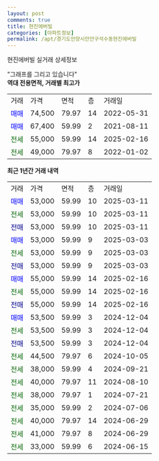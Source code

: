 ```yaml
---
layout: post
comments: true
title: 현진에버빌
categories: [아파트정보]
permalink: /apt/경기도안양시만안구석수동현진에버빌
---
```


현진에버빌 실거래 상세정보

<script type="text/javascript">
  google.charts.load('current', {'packages':['line', 'corechart']});
  google.charts.setOnLoadCallback(drawChart);

  function drawChart() {
    var data = new google.visualization.DataTable();
    data.addColumn('date', '거래일');
    data.addColumn('number', "매매");
    data.addColumn('number', "전세");
    data.addColumn('number', "전매");

    data.addRows([[new Date(Date.parse("2025-03-11")), 53000, null, null], [new Date(Date.parse("2025-03-11")), null, 53000, null], [new Date(Date.parse("2025-03-11")), null, null, 53000], [new Date(Date.parse("2025-03-03")), 53000, null, null], [new Date(Date.parse("2025-03-03")), null, 53000, null], [new Date(Date.parse("2025-03-03")), null, null, 53000], [new Date(Date.parse("2025-02-16")), 55000, null, null], [new Date(Date.parse("2025-02-16")), null, 55000, null], [new Date(Date.parse("2025-02-16")), null, null, 55000], [new Date(Date.parse("2024-12-04")), 53500, null, null], [new Date(Date.parse("2024-12-04")), null, 53500, null], [new Date(Date.parse("2024-12-04")), null, null, 53500], [new Date(Date.parse("2024-10-05")), null, 44500, null], [new Date(Date.parse("2024-09-21")), null, 38000, null], [new Date(Date.parse("2024-08-10")), null, 40000, null], [new Date(Date.parse("2024-07-21")), null, 38000, null], [new Date(Date.parse("2024-07-06")), null, 35000, null], [new Date(Date.parse("2024-06-29")), null, 40000, null], [new Date(Date.parse("2024-06-29")), null, 41000, null], [new Date(Date.parse("2024-06-15")), null, 33000, null]]);

    var options = {
      hAxis: {
        format: 'yyyy/MM/dd'
      },    
      lineWidth: 0,
      pointsVisible: true,    
      title: '최근 1년간 유형별 실거래가 분포',
      legend: { position: 'bottom' }
    };

    var formatter = new google.visualization.NumberFormat({pattern:'###,###'} );
    formatter.format(data, 1);
    formatter.format(data, 2);
    
    setTimeout(function() {
        var chart = new google.visualization.LineChart(document.getElementById('columnchart_material'));
        chart.draw(data, (options));
        document.getElementById('loading').style.display = 'none';
    }, 200);
  }
</script>


<div id="loading" style="z-index:20; display: block; margin-left: 0px">"그래프를 그리고 있습니다"</div>
<div id="columnchart_material" style="width: 95%; margin-left: 0px; display: block"></div>
<!-- contents start -->
<b>역대 전용면적, 거래별 최고가</b>
<table class="sortable">
    <tr>
      <td>거래</td>
      <td>가격</td>
      <td>면적</td>
      <td>층</td>
      <td>거래일</td>
    </tr>
        <tr>
          <td><a style="color: blue">매매</a></td>
          <td>74,500</td>
          <td>79.97</td>
          <td>14</td>
          <td>2022-05-31</td>
        </tr>            <tr>
          <td><a style="color: blue">매매</a></td>
          <td>67,400</td>
          <td>59.99</td>
          <td>2</td>
          <td>2021-08-11</td>
        </tr>        
        <tr>
              <td><a style="color: darkgreen">전세</a></td>
              <td>55,000</td>
              <td>59.99</td>
              <td>14</td>
              <td>2025-02-16</td>
            </tr>            <tr>
              <td><a style="color: darkgreen">전세</a></td>
              <td>49,000</td>
              <td>79.97</td>
              <td>8</td>
              <td>2022-01-02</td>
            </tr>        
    
</table>

<b>최근 1년간 거래 내역</b>

<table class="sortable">
    <tr>
      <td>거래</td>
      <td>가격</td>
      <td>면적</td>
      <td>층</td>
      <td>거래일</td>
    </tr>
    <tr>
      <td><a style="color: blue">매매</a></td>
      <td>53,000</td>
      <td>59.99</td>
      <td>10</td>
      <td>2025-03-11</td>
    </tr>          <tr>
      <td><a style="color: darkgreen">전세</a></td>
      <td>53,000</td>
      <td>59.99</td>
      <td>10</td>
      <td>2025-03-11</td>
    </tr>          <tr>
      <td><a style="color: darkblue">전매</a></td>
      <td>53,000</td>
      <td>59.99</td>
      <td>10</td>
      <td>2025-03-11</td>
    </tr>          <tr>
      <td><a style="color: blue">매매</a></td>
      <td>53,000</td>
      <td>59.99</td>
      <td>9</td>
      <td>2025-03-03</td>
    </tr>          <tr>
      <td><a style="color: darkgreen">전세</a></td>
      <td>53,000</td>
      <td>59.99</td>
      <td>9</td>
      <td>2025-03-03</td>
    </tr>          <tr>
      <td><a style="color: darkblue">전매</a></td>
      <td>53,000</td>
      <td>59.99</td>
      <td>9</td>
      <td>2025-03-03</td>
    </tr>          <tr>
      <td><a style="color: blue">매매</a></td>
      <td>55,000</td>
      <td>59.99</td>
      <td>14</td>
      <td>2025-02-16</td>
    </tr>          <tr>
      <td><a style="color: darkgreen">전세</a></td>
      <td>55,000</td>
      <td>59.99</td>
      <td>14</td>
      <td>2025-02-16</td>
    </tr>          <tr>
      <td><a style="color: darkblue">전매</a></td>
      <td>55,000</td>
      <td>59.99</td>
      <td>14</td>
      <td>2025-02-16</td>
    </tr>          <tr>
      <td><a style="color: blue">매매</a></td>
      <td>53,500</td>
      <td>59.99</td>
      <td>3</td>
      <td>2024-12-04</td>
    </tr>          <tr>
      <td><a style="color: darkgreen">전세</a></td>
      <td>53,500</td>
      <td>59.99</td>
      <td>3</td>
      <td>2024-12-04</td>
    </tr>          <tr>
      <td><a style="color: darkblue">전매</a></td>
      <td>53,500</td>
      <td>59.99</td>
      <td>3</td>
      <td>2024-12-04</td>
    </tr>          <tr>
      <td><a style="color: darkgreen">전세</a></td>
      <td>44,500</td>
      <td>79.97</td>
      <td>6</td>
      <td>2024-10-05</td>
    </tr>          <tr>
      <td><a style="color: darkgreen">전세</a></td>
      <td>38,000</td>
      <td>59.99</td>
      <td>4</td>
      <td>2024-09-21</td>
    </tr>          <tr>
      <td><a style="color: darkgreen">전세</a></td>
      <td>40,000</td>
      <td>79.97</td>
      <td>11</td>
      <td>2024-08-10</td>
    </tr>          <tr>
      <td><a style="color: darkgreen">전세</a></td>
      <td>38,000</td>
      <td>79.97</td>
      <td>1</td>
      <td>2024-07-21</td>
    </tr>          <tr>
      <td><a style="color: darkgreen">전세</a></td>
      <td>35,000</td>
      <td>59.99</td>
      <td>2</td>
      <td>2024-07-06</td>
    </tr>          <tr>
      <td><a style="color: darkgreen">전세</a></td>
      <td>40,000</td>
      <td>79.97</td>
      <td>14</td>
      <td>2024-06-29</td>
    </tr>          <tr>
      <td><a style="color: darkgreen">전세</a></td>
      <td>41,000</td>
      <td>79.97</td>
      <td>8</td>
      <td>2024-06-29</td>
    </tr>          <tr>
      <td><a style="color: darkgreen">전세</a></td>
      <td>33,000</td>
      <td>59.99</td>
      <td>6</td>
      <td>2024-06-15</td>
    </tr>      </table>
<!-- contents end -->    

